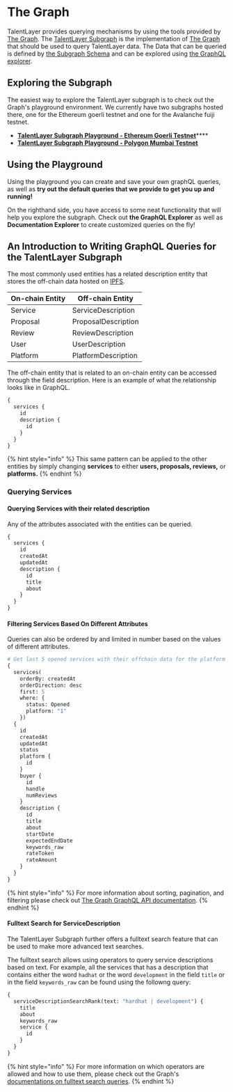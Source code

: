# The Graph

TalentLayer provides querying mechanisms by using the tools provided by [The Graph](https://thegraph.com/en/). The [TalentLayer Subgraph](https://github.com/TalentLayer/talentlayer-id-subgraph) is the implementation of [The Graph](https://thegraph.com/en/) that should be used to query TalentLayer data. The Data that can be queried is defined by [the Subgraph Schema](https://github.com/TalentLayer/talentlayer-id-subgraph/blob/main/schema.graphql) and can be explored using [the GraphQL explorer](https://cloud.hasura.io/public/graphiql).

## Exploring the Subgraph

The easiest way to explore the TalentLayer subgraph is to check out the Graph's playground environment. We currently have two subgraphs hosted there, one for the Ethereum goerli testnet and one for the Avalanche fuiji testnet.

* [**TalentLayer Subgraph Playground - Ethereum Goerli Testnet**](https://thegraph.com/hosted-service/subgraph/talentlayer/talent-layer-protocol)****
* [**TalentLayer Subgraph Playground - P**](https://thegraph.com/hosted-service/subgraph/talentlayer/talent-layer-fuji)****[**olygon Mumbai Testnet**](https://api.thegraph.com/subgraphs/name/talentlayer/talent-layer-mumbai)****

## Using the Playground

Using the playground you can create and save your own graphQL queries, as well as **try out the default queries that we provide to get you up and running!**

On the righthand side, you have access to some neat functionality that will help you explore the subgraph. Check out **the GraphQL Explorer** as well as **Documentation Explorer** to create customized queries on the fly!

## An Introduction to Writing GraphQL Queries for the TalentLayer Subgraph

The most commonly used entities has a related description entity that stores the off-chain data hosted on [IPFS](https://www.ipfs.com/).

| On-chain Entity | Off-chain Entity    |
| --------------- | ------------------- |
| Service         | ServiceDescription  |
| Proposal        | ProposalDescription |
| Review          | ReviewDescription   |
| User            | UserDescription     |
| Platform        | PlatformDescription |

The off-chain entity that is related to an on-chain entity can be accessed through the field description. Here is an example of what the relationship looks like in GraphQL.

```graphql
{
  services {
    id
    description {
      id
    }
  }
}
```

{% hint style="info" %}
This same pattern can be applied to the other entities by simply changing **services** to either **users, proposals, reviews,** or **platforms.**
{% endhint %}

### Querying Services

#### Querying Services with their related description

Any of the attributes associated with the entities can be queried.&#x20;

```graphql
{
  services {
    id
    createdAt
    updatedAt
    description {
      id
      title
      about
    }
  }
}
```

#### Filtering Services Based On Different Attributes

Queries can also be ordered by and limited in number based on the values of different attributes.

```graphql
# Get last 5 opened services with their offchain data for the platform 1
{
  services(
    orderBy: createdAt
    orderDirection: desc
    first: 5
    where: {
      status: Opened
      platform: "1"
    })
  {
    id
    createdAt
    updatedAt
    status
    platform {
      id
    }
    buyer {
      id 
      handle 
      numReviews
    }
    description {
      id
      title
      about
      startDate
      expectedEndDate
      keywords_raw
      rateToken
      rateAmount
    }
  }
}
```

{% hint style="info" %}
For more information about sorting, pagination, and filtering please check out [The Graph GraphQL API documentation](https://thegraph.com/docs/en/querying/graphql-api/).
{% endhint %}

#### Fulltext Search for ServiceDescription

The TalentLayer Subgraph further offers a fulltext search feature that can be used to make more advanced text searches.&#x20;

The fulltext search allows using operators to query service descriptions based on text. For example, all the services that has a description that contains either  the word `hadhat` or the word `development` in the field `title` or in the field `keywords_raw` can be found using the followng query:

```graphql
{
  serviceDescriptionSearchRank(text: "hardhat | development") {
    title
    about
    keywords_raw
    service {
      id
    }
  }
}
```

{% hint style="info" %}
For more information on which operators are allowed and how to use them, please check out the Graph's [documentations on fulltext search queries](https://thegraph.com/docs/en/querying/graphql-api/#fulltext-search-queries).
{% endhint %}
